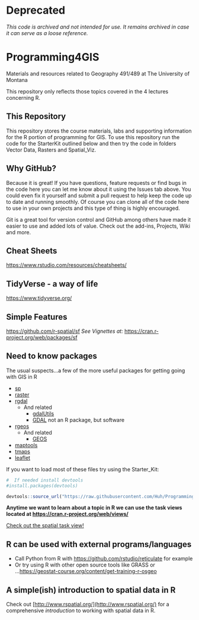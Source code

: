 # Deprecated
_This code is archived and not intended for use. It remains archived in case it can serve as a loose reference._


# Programming4GIS
Materials and resources related to Geography 491/489 at The University of Montana

This repository only reflects those topics covered in the 4 lectures concerning R.

## This Repository

This repository stores the course materials, labs and supporting information for the R portion of programming for GIS.  To use this repository run the code for the StarterKit outlined below and then try the code in folders Vector Data, Rasters and Spatial_Viz.

## Why GitHub?

Because it is great!  If you have questions, feature requests or find bugs in the code here you can let me know about it using the Issues tab above.  You could even fix it yourself and submit a pull request to help keep the code up to date and running smoothly.  Of course you can clone all of the code here to use in your own projects and this type of thing is highly encouraged.  

Git is a great tool for version control and GitHub among others have made it easier to use and added lots of value.  Check out the add-ins, Projects, Wiki and more.  

## Cheat Sheets

https://www.rstudio.com/resources/cheatsheets/

## TidyVerse - a way of life

https://www.tidyverse.org/

## Simple Features

https://github.com/r-spatial/sf
*See Vignettes at:*
https://cran.r-project.org/web/packages/sf

## Need to know packages
The usual suspects...a few of the more useful packages for getting going with GIS in R

- [sp](https://cran.r-project.org/web/packages/sp/index.html)
- [raster](https://cran.r-project.org/web/packages/raster/index.html)
- [rgdal](https://cran.r-project.org/web/packages/rgdal/index.html)
  - And related
    - [gdalUtils](https://cran.r-project.org/web/packages/gdalUtils/index.html)
    - [GDAL](http://www.gdal.org/) not an R package, but software
- [rgeos](https://cran.r-project.org/web/packages/rgeos/index.html)
  - And related
    - [GEOS](https://trac.osgeo.org/geos)
- [maptools](https://cran.r-project.org/web/packages/maptools/index.html)
- [tmaps](https://cran.r-project.org/web/packages/tmap/index.html)
- [leaflet](https://rstudio.github.io/leaflet/)

If you want to load most of these files try using the Starter_Kit:
```R
#  If needed install devtools
#install.packages(devtools)

devtools::source_url("https://raw.githubusercontent.com/Huh/Programming4GIS/master/Starter_Kit/pkg_install.R")

```

**Anytime we want to learn about a topic in R we can use the task views located at https://cran.r-project.org/web/views/**

[Check out the spatial task view!](https://cran.r-project.org/web/views/Spatial.html)

## R can be used with external programs/languages
- Call Python from R with https://github.com/rstudio/reticulate for example
- Or try using R with other open source tools like GRASS or ...https://geostat-course.org/content/get-training-r-osgeo

## A simple(ish) introduction to spatial data in R

Check out [http://www.rspatial.org/](http://www.rspatial.org/) for a comprehensive *introduction* to working with spatial data in R.
